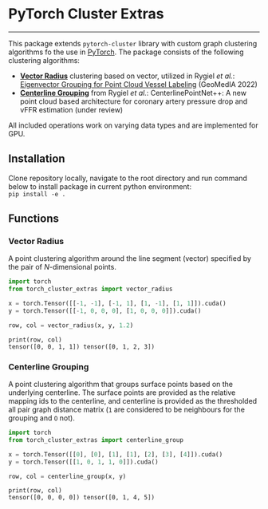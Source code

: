 # PyTorch Cluster Extras

--------------------------------------------------------------------------------

This package extends `pytorch-cluster` library with custom graph clustering algorithms fo the use in [PyTorch](http://pytorch.org/).
The package consists of the following clustering algorithms:

* **[Vector Radius](#evg)** clustering based on vector, utilized in Rygiel *et al.*: [Eigenvector Grouping for Point Cloud Vessel Labeling](https://proceedings.mlr.press/v194/rygiel22a/rygiel22a.pdf) (GeoMedIA 2022)
* **[Centerline Grouping](#cg)** from Rygiel *et al.*: CenterlinePointNet++: A new point cloud based architecture for coronary artery pressure drop and vFFR estimation (under review)

All included operations work on varying data types and are implemented for GPU.

## Installation

Clone repository locally, navigate to the root directory and run command below to install package in current python environment:  
`pip install -e .`

## Functions

### Vector Radius

A point clustering algorithm around the line segment (vector) specified by the pair of $N$-dimensional points. 

```python
import torch
from torch_cluster_extras import vector_radius

x = torch.Tensor([[-1, -1], [-1, 1], [1, -1], [1, 1]]).cuda()
y = torch.Tensor([[-1, 0, 0, 0], [1, 0, 0, 0]]).cuda()

row, col = vector_radius(x, y, 1.2)
```

```
print(row, col)
tensor([0, 0, 1, 1]) tensor([0, 1, 2, 3])
```

### Centerline Grouping

A point clustering algorithm that groups surface points based on the underlying centerline.
The surface points are provided as the relative mapping ids to the centerline, and centerline is provided
as the thresholded all pair graph distance matrix (`1` are considered to be neighbours for the grouping and `O` not).

```python
import torch
from torch_cluster_extras import centerline_group

x = torch.Tensor([[0], [0], [1], [1], [2], [3], [4]]).cuda()
y = torch.Tensor([[1, 0, 1, 1, 0]]).cuda()

row, col = centerline_group(x, y)
```

```
print(row, col)
tensor([0, 0, 0, 0]) tensor([0, 1, 4, 5])
```
